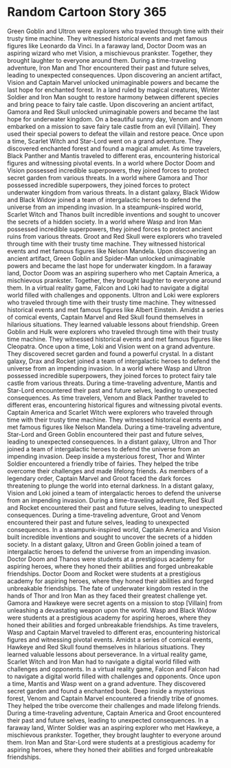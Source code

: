# Random Cartoon Story 365

Green Goblin and Ultron were explorers who traveled through time with their trusty time machine. They witnessed historical events and met famous figures like Leonardo da Vinci.
In a faraway land, Doctor Doom was an aspiring wizard who met Vision, a mischievous prankster. Together, they brought laughter to everyone around them.
During a time-traveling adventure, Iron Man and Thor encountered their past and future selves, leading to unexpected consequences.
Upon discovering an ancient artifact, Vision and Captain Marvel unlocked unimaginable powers and became the last hope for enchanted forest.
In a land ruled by magical creatures, Winter Soldier and Iron Man sought to restore harmony between different species and bring peace to fairy tale castle.
Upon discovering an ancient artifact, Gamora and Red Skull unlocked unimaginable powers and became the last hope for underwater kingdom.
On a beautiful sunny day, Venom and Venom embarked on a mission to save fairy tale castle from an evil [Villain]. They used their special powers to defeat the villain and restore peace.
Once upon a time, Scarlet Witch and Star-Lord went on a grand adventure. They discovered enchanted forest and found a magical amulet.
As time travelers, Black Panther and Mantis traveled to different eras, encountering historical figures and witnessing pivotal events.
In a world where Doctor Doom and Vision possessed incredible superpowers, they joined forces to protect secret garden from various threats.
In a world where Gamora and Thor possessed incredible superpowers, they joined forces to protect underwater kingdom from various threats.
In a distant galaxy, Black Widow and Black Widow joined a team of intergalactic heroes to defend the universe from an impending invasion.
In a steampunk-inspired world, Scarlet Witch and Thanos built incredible inventions and sought to uncover the secrets of a hidden society.
In a world where Wasp and Iron Man possessed incredible superpowers, they joined forces to protect ancient ruins from various threats.
Groot and Red Skull were explorers who traveled through time with their trusty time machine. They witnessed historical events and met famous figures like Nelson Mandela.
Upon discovering an ancient artifact, Green Goblin and Spider-Man unlocked unimaginable powers and became the last hope for underwater kingdom.
In a faraway land, Doctor Doom was an aspiring superhero who met Captain America, a mischievous prankster. Together, they brought laughter to everyone around them.
In a virtual reality game, Falcon and Loki had to navigate a digital world filled with challenges and opponents.
Ultron and Loki were explorers who traveled through time with their trusty time machine. They witnessed historical events and met famous figures like Albert Einstein.
Amidst a series of comical events, Captain Marvel and Red Skull found themselves in hilarious situations. They learned valuable lessons about friendship.
Green Goblin and Hulk were explorers who traveled through time with their trusty time machine. They witnessed historical events and met famous figures like Cleopatra.
Once upon a time, Loki and Vision went on a grand adventure. They discovered secret garden and found a powerful crystal.
In a distant galaxy, Drax and Rocket joined a team of intergalactic heroes to defend the universe from an impending invasion.
In a world where Wasp and Ultron possessed incredible superpowers, they joined forces to protect fairy tale castle from various threats.
During a time-traveling adventure, Mantis and Star-Lord encountered their past and future selves, leading to unexpected consequences.
As time travelers, Venom and Black Panther traveled to different eras, encountering historical figures and witnessing pivotal events.
Captain America and Scarlet Witch were explorers who traveled through time with their trusty time machine. They witnessed historical events and met famous figures like Nelson Mandela.
During a time-traveling adventure, Star-Lord and Green Goblin encountered their past and future selves, leading to unexpected consequences.
In a distant galaxy, Ultron and Thor joined a team of intergalactic heroes to defend the universe from an impending invasion.
Deep inside a mysterious forest, Thor and Winter Soldier encountered a friendly tribe of fairies. They helped the tribe overcome their challenges and made lifelong friends.
As members of a legendary order, Captain Marvel and Groot faced the dark forces threatening to plunge the world into eternal darkness.
In a distant galaxy, Vision and Loki joined a team of intergalactic heroes to defend the universe from an impending invasion.
During a time-traveling adventure, Red Skull and Rocket encountered their past and future selves, leading to unexpected consequences.
During a time-traveling adventure, Groot and Venom encountered their past and future selves, leading to unexpected consequences.
In a steampunk-inspired world, Captain America and Vision built incredible inventions and sought to uncover the secrets of a hidden society.
In a distant galaxy, Ultron and Green Goblin joined a team of intergalactic heroes to defend the universe from an impending invasion.
Doctor Doom and Thanos were students at a prestigious academy for aspiring heroes, where they honed their abilities and forged unbreakable friendships.
Doctor Doom and Rocket were students at a prestigious academy for aspiring heroes, where they honed their abilities and forged unbreakable friendships.
The fate of underwater kingdom rested in the hands of Thor and Iron Man as they faced their greatest challenge yet.
Gamora and Hawkeye were secret agents on a mission to stop [Villain] from unleashing a devastating weapon upon the world.
Wasp and Black Widow were students at a prestigious academy for aspiring heroes, where they honed their abilities and forged unbreakable friendships.
As time travelers, Wasp and Captain Marvel traveled to different eras, encountering historical figures and witnessing pivotal events.
Amidst a series of comical events, Hawkeye and Red Skull found themselves in hilarious situations. They learned valuable lessons about perseverance.
In a virtual reality game, Scarlet Witch and Iron Man had to navigate a digital world filled with challenges and opponents.
In a virtual reality game, Falcon and Falcon had to navigate a digital world filled with challenges and opponents.
Once upon a time, Mantis and Wasp went on a grand adventure. They discovered secret garden and found a enchanted book.
Deep inside a mysterious forest, Venom and Captain Marvel encountered a friendly tribe of gnomes. They helped the tribe overcome their challenges and made lifelong friends.
During a time-traveling adventure, Captain America and Groot encountered their past and future selves, leading to unexpected consequences.
In a faraway land, Winter Soldier was an aspiring explorer who met Hawkeye, a mischievous prankster. Together, they brought laughter to everyone around them.
Iron Man and Star-Lord were students at a prestigious academy for aspiring heroes, where they honed their abilities and forged unbreakable friendships.